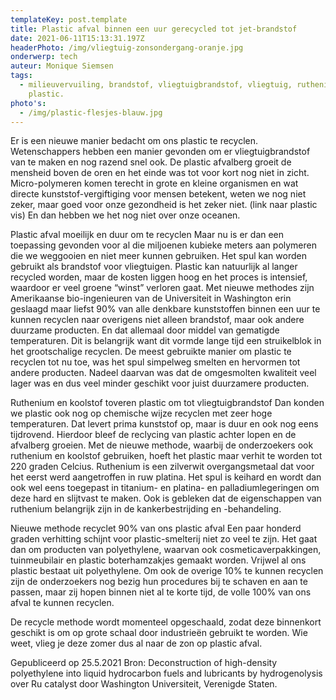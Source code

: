 ```yaml
---
templateKey: post.template
title: Plastic afval binnen een uur gerecycled tot jet-brandstof
date: 2021-06-11T15:13:31.197Z
headerPhoto: /img/vliegtuig-zonsondergang-oranje.jpg
onderwerp: tech
auteur: Monique Siemsen
tags:
  - milieuvervuiling, brandstof, vliegtuigbrandstof, vliegtuig, ruthenium,
    plastic.
photo's:
  - /img/plastic-flesjes-blauw.jpg
---
```

Er is een nieuwe manier bedacht om ons plastic te recyclen. Wetenschappers hebben een
manier gevonden om er vliegtuigbrandstof van te maken en nog razend snel ook.
De plastic afvalberg groeit de mensheid boven de oren en het einde was tot voor kort nog
niet in zicht. Micro-polymeren komen terecht in grote en kleine organismen en wat directe
kunststof-vergiftiging voor mensen betekent, weten we nog niet zeker, maar goed voor
onze gezondheid is het zeker niet. (link naar plastic vis) En dan hebben we het nog niet
over onze oceanen.

Plastic afval moeilijk en duur om te recyclen
Maar nu is er dan een toepassing gevonden voor al die miljoenen kubieke meters aan
polymeren die we weggooien en niet meer kunnen gebruiken. Het spul kan worden
gebruikt als brandstof voor vliegtuigen. Plastic kan natuurlijk al langer recycled worden,
maar de kosten liggen hoog en het proces is intensief, waardoor er veel groene “winst”
verloren gaat. Met nieuwe methodes zijn Amerikaanse bio-ingenieuren van de Universiteit
in Washington erin geslaagd maar liefst 90% van alle denkbare kunststoffen binnen een
uur te kunnen recyclen naar overigens niet alleen brandstof, maar ook andere duurzame
producten.
En dat allemaal door middel van gematigde temperaturen. Dit is belangrijk want dit vormde
lange tijd een struikelblok in het grootschalige recyclen. De meest gebruikte manier om
plastic te recyclen tot nu toe, was het spul simpelweg smelten en hervormen tot andere
producten. Nadeel daarvan was dat de omgesmolten kwaliteit veel lager was en dus veel
minder geschikt voor juist duurzamere producten.

Ruthenium en koolstof toveren plastic om tot vliegtuigbrandstof
Dan konden we plastic ook nog op chemische wijze recyclen met zeer hoge temperaturen.
Dat levert prima kunststof op, maar is duur en ook nog eens tijdrovend. Hierdoor bleef de
reclycing van plastic achter lopen en de afvalberg groeien.
Met de nieuwe methode, waarbij de onderzoekers ook ruthenium en koolstof gebruiken,
hoeft het plastic maar verhit te worden tot 220 graden Celcius. Ruthenium is een zilverwit
overgangsmetaal dat voor het eerst werd aangetroffen in ruw platina. Het spul is keihard
en wordt dan ook wel eens toegepast in titanium- en platina- en palladiumlegeringen om
deze hard en slijtvast te maken. Ook is gebleken dat de eigenschappen van ruthenium
belangrijk zijn in de kankerbestrijding en -behandeling.

Nieuwe methode recyclet 90% van ons plastic afval
Een paar honderd graden verhitting schijnt voor plastic-smelterij niet zo veel te zijn. Het
gaat dan om producten van polyethylene, waarvan ook cosmeticaverpakkingen,
tuinmeubilair en plastic boterhamzakjes gemaakt worden. Vrijwel al ons plastic bestaat uit
polyethylene. Om ook de overige 10% te kunnen recyclen zijn de onderzoekers nog bezig
hun procedures bij te schaven en aan te passen, maar zij hopen binnen niet al te korte tijd,
de volle 100% van ons afval te kunnen recyclen.

De recycle methode wordt momenteel opgeschaald, zodat deze binnenkort geschikt is om
op grote schaal door industrieën gebruikt te worden. Wie weet, vlieg je deze zomer dus al
naar de zon op plastic afval.

Gepubliceerd op 25.5.2021
Bron: Deconstruction of high-density polyethylene into liquid hydrocarbon fuels and lubricants by
hydrogenolysis over Ru catalyst door Washington Universiteit, Verenigde Staten.